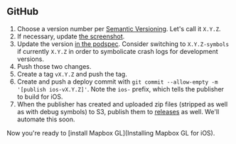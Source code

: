 ## GitHub

1. Choose a version number per [Semantic Versioning](http://semver.org/). Let's call it `X.Y.Z`.
1. If necessary, update [the screenshot](https://github.com/mapbox/mapbox-gl-native/blob/master/ios/screenshot.png).
1. Update the version [in the podspec](https://github.com/mapbox/mapbox-gl-native/blob/master/ios/MapboxGL.podspec#L4). Consider switching to `X.Y.Z-symbols` if currently `X.Y.Z` in order to symbolicate crash logs for development versions. 
1. Push those two changes.
1. Create a tag `vX.Y.Z` and push the tag. 
1. Create and push a deploy commit with `git commit --allow-empty -m '[publish ios-vX.Y.Z]'`. Note the `ios-` prefix, which tells the publisher to build for iOS.  
1. When the publisher has created and uploaded zip files (stripped as well as with debug symbols) to S3, publish them to [releases](https://github.com/mapbox/mapbox-gl-native/releases/new) as well. We'll automate this soon. 

Now you're ready to [install Mapbox GL](Installing Mapbox GL for iOS).